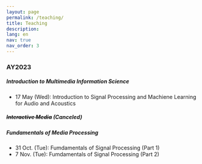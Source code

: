 ```yaml
---
layout: page
permalink: /teaching/
title: Teaching
description:
lang: en 
nav: true
nav_order: 3
---
```


### AY2023

##### Introduction to Multimedia Information Science
- 17 May (Wed): Introduction to Signal Processing and Machiene Learning for Audio and Acoustics

##### ~~Interactive Media~~ (Canceled)

##### Fundamentals of Media Processing
- 31 Oct. (Tue): Fumdamentals of Signal Processing (Part 1) [<i class="fas fa-file-powerpoint"></i>](/assets/pdf/teaching/fund-media-proc2023-1.pdf)
- 7 Nov. (Tue): Fumdamentals of Signal Processing (Part 2) [<i class="fas fa-file-powerpoint"></i>](/assets/pdf/teaching/fund-media-proc2023-2.pdf)
